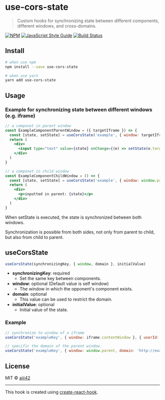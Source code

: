 # use-cors-state

> Custom hooks for synchronizing state between different components, different windows, and cross-domains.

[![NPM](https://img.shields.io/npm/v/use-cors-state.svg)](https://www.npmjs.com/package/use-cors-state) [![JavaScript Style Guide](https://img.shields.io/badge/code_style-standard-brightgreen.svg)](https://standardjs.com) [![Build Status](https://travis-ci.org/aiji42/use-cors-state.svg?branch=master)](https://travis-ci.org/aiji42/use-cors-state)

## Install

```bash
# when use npm
npm install --save use-cors-state

# when use yarn
yarn add use-cors-state
```

## Usage

### Example for synchronizing state between different windows (e.g. iframe)
```jsx
// a componet in parent window
const ExampleComponentParentWindow = ({ targetIframe }) => {
  const [state, setState] = useCorsState('example', { window: targetIframe.contentWindow }, '')
  return (
    <div>
      <input type="text" value={state} onChange={(e) => setState(e.target.value)} />
    </div>
  )
}
```

```jsx
// a componet in child window
const ExampleComponentChildWindow = () => {
  const [state, setState] = useCorsState('example', { window: window.parent }, '')
  return (
    <div>
      <p>inputted in parent: {state}</p>
    </div>
  )
}
```

When setState is executed, the state is synchronized between both windows.

Synchronization is possible from both sides, not only from parent to child, but also from child to parent.

## useCorsState

```js
useCorsState(synchronizingKey, { window, domain }, initialValue)
```
- __synchronizingKey__: required
    - Set the same key between components.
- __window__: optional (Default value is self window)
    - The window in which the opponent's component exists.
- __domain__: optional
    - This value can be used to restrict the domain.
- __initialValue__: optional
    - Initial value of the state.

### Example
```js
// synchronize to window of a iframe
useCorsState('exampleKey', { window: iframe.contentWindow }, { userId: 1002 })

// specific the domain of the parent window.
useCorsState('exampleKey', { window: window.parent, domain: 'http://example.com' }, { userId: 1002 })
```

## License

MIT © [aiji42](https://github.com/aiji42)

---

This hook is created using [create-react-hook](https://github.com/hermanya/create-react-hook).
